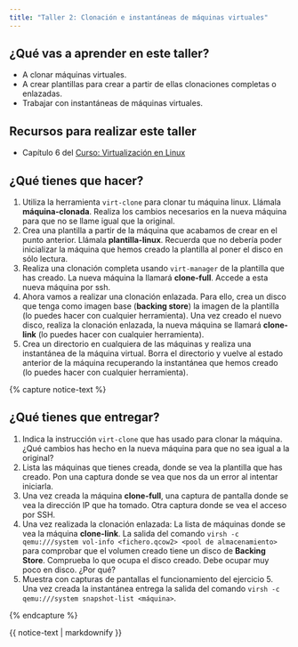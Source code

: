 ```yaml
---
title: "Taller 2: Clonación e instantáneas de máquinas virtuales"
---
```


## ¿Qué vas a aprender en este taller?

* A clonar máquinas virtuales.
* A crear plantillas para crear a partir de ellas clonaciones completas o enlazadas.
* Trabajar con instantáneas de máquinas virtuales.

## Recursos para realizar este taller

* Capítulo 6 del [Curso: Virtualización en Linux](https://github.com/josedom24/curso_virtualizacion_linux)

## ¿Qué tienes que hacer?

1. Utiliza la herramienta `virt-clone` para clonar tu máquina linux. Llámala **máquina-clonada**. Realiza los cambios necesarios en la nueva máquina para que no se llame igual que la original.
2. Crea una plantilla a partir de la máquina que acabamos de crear en el punto anterior. Llámala **plantilla-linux**. Recuerda que no debería poder inicializar la máquina que hemos creado la plantilla al poner el disco en sólo lectura.
3. Realiza una clonación completa usando `virt-manager` de la plantilla que has creado. La nueva máquina la llamará **clone-full**. Accede a esta nueva máquina por ssh.
4. Ahora vamos a realizar una clonación enlazada. Para ello, crea un disco que tenga como imagen base (**backing store**) la imagen de la plantilla (lo puedes hacer con cualquier herramienta). Una vez creado el nuevo disco, realiza la clonación enlazada, la nueva máquina se llamará **clone-link** (lo puedes hacer con cualquier herramienta).
5. Crea un directorio en cualquiera de las máquinas y realiza una instantánea de la máquina virtual. Borra el directorio y vuelve al estado anterior de la máquina recuperando la instantánea que hemos creado (lo puedes hacer con cualquier herramienta).

{% capture notice-text %}
## ¿Qué tienes que entregar?

1. Indica la instrucción `virt-clone` que has usado para clonar la máquina. ¿Qué cambios has hecho en la nueva máquina para que no sea igual a la original?
2. Lista las máquinas que tienes creada, donde se vea la plantilla que has creado. Pon una captura donde se vea que nos da un error al intentar iniciarla. 
3. Una vez creada la máquina **clone-full**, una captura de pantalla donde se vea la dirección IP que ha tomado. Otra captura donde se vea el acceso por SSH.
4. Una vez realizada la clonación enlazada: La lista de máquinas donde se vea la máquina **clone-link**. La salida del comando `virsh -c qemu:///system vol-info <fichero.qcow2> <pool de almacenamiento>` para comprobar que el volumen creado tiene un disco de **Backing Store**. Comprueba lo que ocupa el disco creado. Debe ocupar muy poco en disco. ¿Por qué?
5. Muestra con capturas de pantallas el funcionamiento del ejercicio 5. Una vez creada la instantánea entrega la salida del comando `virsh -c qemu:///system snapshot-list <máquina>`.

{% endcapture %}<div class="notice--info">{{ notice-text | markdownify }}</div>
